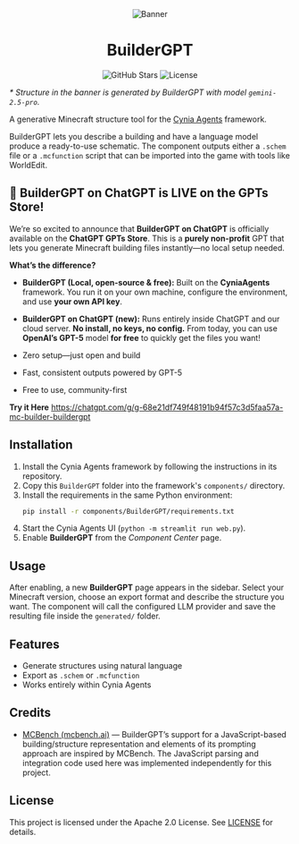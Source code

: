 <div align="center">
  <img src="public/banner.png" alt="Banner">
   <h1>BuilderGPT</h1>
   <img src="https://img.shields.io/badge/CyniaAgents-Framework-black" alt="GitHub Stars">
   <img src="https://img.shields.io/github/license/CyniaAI/BuilderGPT" alt="License">
   <br>
</div>

*\* Structure in the banner is generated by BuilderGPT with model `gemini-2.5-pro`.*

A generative Minecraft structure tool for the [Cynia Agents](https://github.com/CyniaAI/CyniaAgents) framework.

BuilderGPT lets you describe a building and have a language model produce a ready-to-use schematic. The component outputs either a `.schem` file or a `.mcfunction` script that can be imported into the game with tools like WorldEdit.

## 🎉 BuilderGPT on ChatGPT is LIVE on the GPTs Store!

We’re so excited to announce that **BuilderGPT on ChatGPT** is officially available on the **ChatGPT GPTs Store**. This is a **purely non-profit** GPT that lets you generate Minecraft building files instantly—no local setup needed.

**What’s the difference?**

* **BuilderGPT (Local, open-source & free):**
  Built on the **CyniaAgents** framework. You run it on your own machine, configure the environment, and use **your own API key**.
* **BuilderGPT on ChatGPT (new):**
  Runs entirely inside ChatGPT and our cloud server. **No install, no keys, no config.** From today, you can use **OpenAI’s GPT-5** model **for free** to quickly get the files you want!

* Zero setup—just open and build
* Fast, consistent outputs powered by GPT-5
* Free to use, community-first

**Try it Here** https://chatgpt.com/g/g-68e21df749f48191b94f57c3d5faa57a-mc-builder-buildergpt

## Installation

1. Install the Cynia Agents framework by following the instructions in its repository.
2. Copy this `BuilderGPT` folder into the framework's `components/` directory.
3. Install the requirements in the same Python environment:
   ```bash
   pip install -r components/BuilderGPT/requirements.txt
   ```
4. Start the Cynia Agents UI (`python -m streamlit run web.py`).
5. Enable **BuilderGPT** from the *Component Center* page.

## Usage

After enabling, a new **BuilderGPT** page appears in the sidebar. Select your Minecraft version, choose an export format and describe the structure you want. The component will call the configured LLM provider and save the resulting file inside the `generated/` folder.

## Features

- Generate structures using natural language
- Export as `.schem` or `.mcfunction`
- Works entirely within Cynia Agents

## Credits

- [MCBench (mcbench.ai)](https://mcbench.ai) — BuilderGPT’s support for a JavaScript-based building/structure representation and elements of its prompting approach are inspired by MCBench. The JavaScript parsing and integration code used here was implemented independently for this project.

## License

This project is licensed under the Apache 2.0 License. See [LICENSE](LICENSE) for details.
